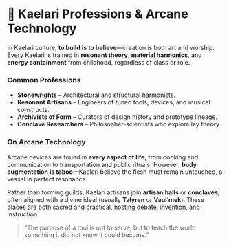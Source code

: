 # 🧠 Kaelari Professions & Arcane Technology

In Kaelari culture, **to build is to believe**—creation is both art and worship. Every Kaelari is trained in **resonant theory**, **material harmonics**, and **energy containment** from childhood, regardless of class or role.

### Common Professions
- **Stonewrights** – Architectural and structural harmonists.
- **Resonant Artisans** – Engineers of tuned tools, devices, and musical constructs.
- **Archivists of Form** – Curators of design history and prototype lineage.
- **Conclave Researchers** – Philosopher-scientists who explore ley theory.

### On Arcane Technology
Arcane devices are found in **every aspect of life**, from cooking and communication to transportation and public rituals. However, **body augmentation is taboo**—Kaelari believe the flesh must remain untouched, a vessel in perfect resonance.

Rather than forming guilds, Kaelari artisans join **artisan halls** or **conclaves**, often aligned with a divine ideal (usually **Talyren** or **Vaul’mek**). These places are both sacred and practical, hosting debate, invention, and instruction.

> “The purpose of a tool is not to serve, but to teach the world something it did not know it could become.”
